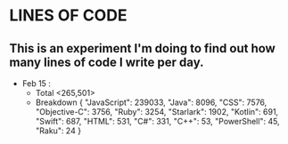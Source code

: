 # LINES OF CODE
## This is an experiment I'm doing to find out how many lines of code I write per day.

- Feb 15 : 
    - Total <265,501>
    - Breakdown {
                    "JavaScript": 239033,
                    "Java": 8096,
                    "CSS": 7576,
                    "Objective-C": 3756,
                    "Ruby": 3254,
                    "Starlark": 1902,
                    "Kotlin": 691,
                    "Swift": 687,
                    "HTML": 531,
                    "C#": 331,
                    "C++": 53,
                    "PowerShell": 45,
                    "Raku": 24
                }
